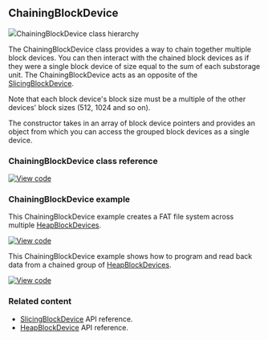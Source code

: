 ## ChainingBlockDevice

<span class="images">![](https://os-doc-builder.test.mbed.com/docs/development/mbed-os-api-doxy/class_chaining_block_device.png)<span>ChainingBlockDevice class hierarchy</span></span>

The ChainingBlockDevice class provides a way to chain together multiple block devices. You can then interact with the chained block devices as if they were a single block device of size equal to the sum of each substorage unit. The ChainingBlockDevice acts as an opposite of the [SlicingBlockDevice](/docs/development/reference/slicingblockdevice.html).

Note that each block device's block size must be a multiple of the other devices' block sizes (512, 1024 and so on).

The constructor takes in an array of block device pointers and provides an object from which you can access the grouped block devices as a single device.

### ChainingBlockDevice class reference

[![View code](https://www.mbed.com/embed/?type=library)](http://os-doc-builder.test.mbed.com/docs/development/mbed-os-api-doxy/class_chaining_block_device.html)

### ChainingBlockDevice example

This ChainingBlockDevice example creates a FAT file system across multiple [HeapBlockDevices](/docs/development/reference/heapblockdevice.html).

[![View code](https://www.mbed.com/embed/?url=https://os.mbed.com/teams/mbed_example/code/ChainingBlockDevice_ex_1/)](https://os.mbed.com/teams/mbed_example/code/ChainingBlockDevice_ex_1/file/8ad9777787ba/main.cpp)

This ChainingBlockDevice example shows how to program and read back data from a chained group of [HeapBlockDevices](/docs/development/reference/heapblockdevice.html).

[![View code](https://www.mbed.com/embed/?url=https://os.mbed.com/teams/mbed_example/code/ChainingBlockDevice_ex_2/)](https://os.mbed.com/teams/mbed_example/code/ChainingBlockDevice_ex_2/file/70419b9d778a/main.cpp)

### Related content

- [SlicingBlockDevice](/docs/development/reference/slicingblockdevice.html) API reference.
- [HeapBlockDevice](/docs/development/reference/heapblockdevice.html) API reference.
